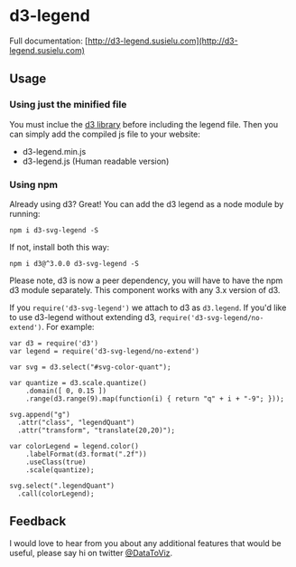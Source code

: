# d3-legend

Full documentation: [http://d3-legend.susielu.com](http://d3-legend.susielu.com)

## Usage

### Using just the minified file


You must inclue the [d3 library](http://d3js.org/) before including the legend file. Then you can simply add the compiled js file to your website:

- d3-legend.min.js
- d3-legend.js (Human readable version)

### Using npm

Already using d3? Great! You can add the d3 legend as a node module by running:

`npm i d3-svg-legend -S`

If not, install both this way:

`npm i d3@^3.0.0 d3-svg-legend -S`

Please note, d3 is now a peer dependency, you will have to have the npm d3 module separately. This component works with any 3.x version of d3.

If you `require('d3-svg-legend')` we attach to d3 as `d3.legend`. If you'd like to use d3-legend without extending d3, `require('d3-svg-legend/no-extend')`. For example:
```
var d3 = require('d3')
var legend = require('d3-svg-legend/no-extend')

var svg = d3.select("#svg-color-quant");

var quantize = d3.scale.quantize()
    .domain([ 0, 0.15 ])
    .range(d3.range(9).map(function(i) { return "q" + i + "-9"; }));

svg.append("g")
  .attr("class", "legendQuant")
  .attr("transform", "translate(20,20)");

var colorLegend = legend.color()
    .labelFormat(d3.format(".2f"))
    .useClass(true)
    .scale(quantize);

svg.select(".legendQuant")
  .call(colorLegend);

```

## Feedback
I would love to hear from you about any additional features that would be useful, please say hi on twitter [@DataToViz](https://www.twitter.com/DataToViz).